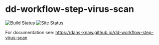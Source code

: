 dd-workflow-step-virus-scan
===========
![Build Status](https://github.com/DANS-KNAW/dd-workflow-step-virus-scan/actions/workflows/build.yml/badge.svg)
![Site Status](https://github.com/DANS-KNAW/dd-workflow-step-virus-scan/actions/workflows/docs.yml/badge.svg)

For documentation see: https://dans-knaw.github.io/dd-workflow-step-virus-scan

